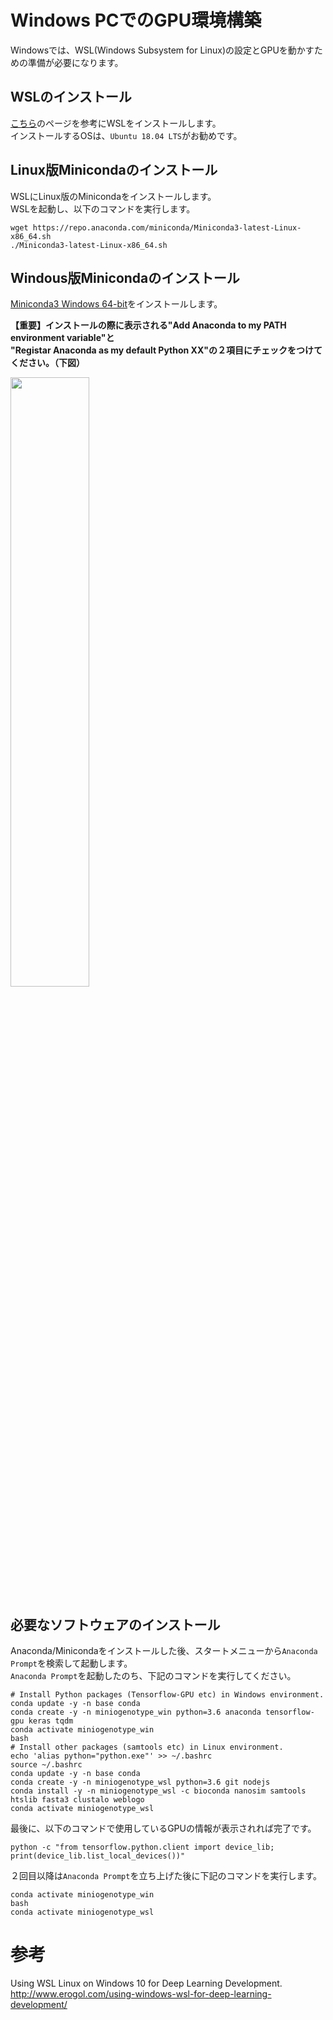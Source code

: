# Windows PCでのGPU環境構築
Windowsでは、WSL(Windows Subsystem for Linux)の設定とGPUを動かすための準備が必要になります。  

## WSLのインストール
[こちら](https://docs.microsoft.com/ja-jp/windows/wsl/install-win10)のページを参考にWSLをインストールします。  
インストールするOSは、`Ubuntu 18.04 LTS`がお勧めです。  

## Linux版Minicondaのインストール
WSLにLinux版のMinicondaをインストールします。  
WSLを起動し、以下のコマンドを実行します。
```
wget https://repo.anaconda.com/miniconda/Miniconda3-latest-Linux-x86_64.sh
./Miniconda3-latest-Linux-x86_64.sh
```

## Windous版Minicondaのインストール
[Miniconda3 Windows 64-bit](https://docs.conda.io/en/latest/miniconda.html#windows-installers)をインストールします。  

**【重要】インストールの際に表示される"Add Anaconda to my PATH environment variable"と  
"Registar Anaconda as my default Python XX"の２項目にチェックをつけてください。（下図）**  


<img src="https://github.com/akikuno/miniogenotype/blob/master/misc/images/anaconda-install.png" width="50%">  

## 必要なソフトウェアのインストール
Anaconda/Minicondaをインストールした後、スタートメニューから`Anaconda Prompt`を検索して起動します。  
`Anaconda Prompt`を起動したのち、下記のコマンドを実行してください。  
```
# Install Python packages (Tensorflow-GPU etc) in Windows environment.
conda update -y -n base conda
conda create -y -n miniogenotype_win python=3.6 anaconda tensorflow-gpu keras tqdm
conda activate miniogenotype_win
bash
# Install other packages (samtools etc) in Linux environment.
echo 'alias python="python.exe"' >> ~/.bashrc
source ~/.bashrc
conda update -y -n base conda
conda create -y -n miniogenotype_wsl python=3.6 git nodejs
conda install -y -n miniogenotype_wsl -c bioconda nanosim samtools htslib fasta3 clustalo weblogo
conda activate miniogenotype_wsl
```

最後に、以下のコマンドで使用しているGPUの情報が表示されれば完了です。  
```
python -c "from tensorflow.python.client import device_lib; 
print(device_lib.list_local_devices())"
```

２回目以降は`Anaconda Prompt`を立ち上げた後に下記のコマンドを実行します。  
```
conda activate miniogenotype_win
bash
conda activate miniogenotype_wsl
```

# 参考
Using WSL Linux on Windows 10 for Deep Learning Development.  
http://www.erogol.com/using-windows-wsl-for-deep-learning-development/  
